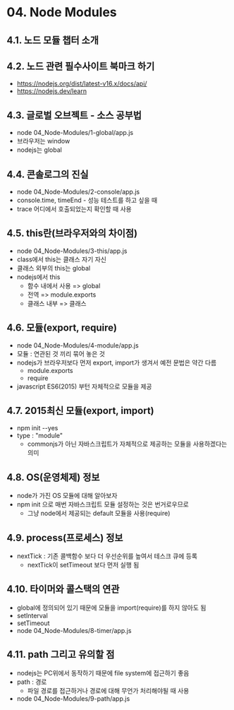 # 04. Node Modules

## 4.1. 노드 모듈 챕터 소개

## 4.2. 노드 관련 필수사이트 북마크 하기

- https://nodejs.org/dist/latest-v16.x/docs/api/
- https://nodejs.dev/learn

## 4.3. 글로벌 오브젝트 - 소스 공부법

- node 04_Node-Modules/1-global/app.js
- 브라우저는 window
- nodejs는 global

## 4.4. 콘솔로그의 진실

- node 04_Node-Modules/2-console/app.js
- console.time, timeEnd - 성능 테스트를 하고 싶을 때
- trace 어디에서 호출되었는지 확인할 때 사용

## 4.5. this란(브라우저와의 차이점)

- node 04_Node-Modules/3-this/app.js
- class에서 this는 클래스 자기 자신
- 클래스 외부의 this는 global
- nodejs에서 this
  - 함수 내에서 사용 => global
  - 전역 => module.exports
  - 클래스 내부 => 클래스

## 4.6. 모듈(export, require)

- node 04_Node-Modules/4-module/app.js
- 모듈 : 연관된 것 끼리 묶어 놓은 것
- nodejs가 브라우저보다 먼저 export, import가 생겨서 예전 문법은 약간 다름
  - module.exports
  - require
- javascript ES6(2015) 부턴 자체적으로 모듈을 제공

## 4.7. 2015최신 모듈(export, import)

- npm init --yes
- type : "module"
  - commonjs가 아닌 자바스크립트가 자체적으로 제공하는 모듈을 사용하겠다는 의미

## 4.8. OS(운영체제) 정보

- node가 가진 OS 모듈에 대해 알아보자
- npm init 으로 매번 자바스크립트 모듈 설정하는 것은 번거로우므로
  - 그냥 node에서 제공되는 default 모듈을 사용(require)

## 4.9. process(프로세스) 정보

- nextTick : 기존 콜백함수 보다 더 우선순위를 높여서 테스크 큐에 등록
  - nextTick이 setTimeout 보다 먼저 실행 됨

## 4.10. 타이머와 콜스택의 연관

- global에 정의되어 있기 때문에 모듈을 import(require)를 하지 않아도 됨
- setInterval
- setTimeout
- node 04_Node-Modules/8-timer/app.js

## 4.11. path 그리고 유의할 점

- nodejs는 PC위에서 동작하기 때문에 file system에 접근하기 좋음
- path : 경로
  - 파일 경로를 접근하거나 경로에 대해 무언가 처리해야될 때 사용
- node 04_Node-Modules/9-path/app.js
